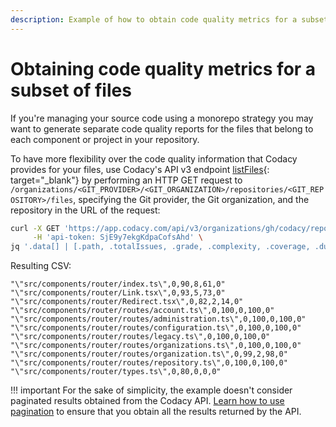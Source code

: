```yaml
---
description: Example of how to obtain code quality metrics for a subset of files in a repository.
---
```


# Obtaining code quality metrics for a subset of files

If you're managing your source code using a monorepo strategy you may want to generate separate code quality reports for the files that belong to each component or project in your repository.

To have more flexibility over the code quality information that Codacy provides for your files, use Codacy's API v3 endpoint [listFiles](https://app.codacy.com/api/api-docs#listfiles){: target="_blank"} by performing an HTTP GET request to `/organizations/<GIT_PROVIDER>/<GIT_ORGANIZATION>/repositories/<GIT_REPOSITORY>/files`, specifying the Git provider, the Git organization, and the repository in the URL of the request:

```bash
curl -X GET 'https://app.codacy.com/api/v3/organizations/gh/codacy/repositories/codacy/files?search=src/components/router/' \
     -H 'api-token: SjE9y7ekgKdpaCofsAhd' \
jq '.data[] | [.path, .totalIssues, .grade, .complexity, .coverage, .duplication] | @csv'
```

Resulting CSV:

```text
"\"src/components/router/index.ts\",0,90,8,61,0"
"\"src/components/router/Link.tsx\",0,93,5,73,0"
"\"src/components/router/Redirect.tsx\",0,82,2,14,0"
"\"src/components/router/routes/account.ts\",0,100,0,100,0"
"\"src/components/router/routes/administration.ts\",0,100,0,100,0"
"\"src/components/router/routes/configuration.ts\",0,100,0,100,0"
"\"src/components/router/routes/legacy.ts\",0,100,0,100,0"
"\"src/components/router/routes/organizations.ts\",0,100,0,100,0"
"\"src/components/router/routes/organization.ts\",0,99,2,98,0"
"\"src/components/router/routes/repository.ts\",0,100,0,100,0"
"\"src/components/router/types.ts\",0,80,0,0,0"
```

!!! important
    For the sake of simplicity, the example doesn't consider paginated results obtained from the Codacy API. [Learn how to use pagination](using-the-codacy-api.md#using-pagination) to ensure that you obtain all the results returned by the API.
